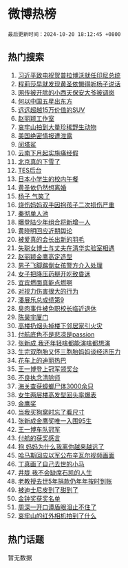 # 微博热榜

`最后更新时间：2024-10-20 18:12:45 +0800`

## 热门搜索

1. [习近平致电祝贺普拉博沃就任印尼总统](https://m.weibo.cn/search?containerid=100103type%3D1%26t%3D10%26q%3D%23%E4%B9%A0%E8%BF%91%E5%B9%B3%E8%87%B4%E7%94%B5%E7%A5%9D%E8%B4%BA%E6%99%AE%E6%8B%89%E5%8D%9A%E6%B2%83%E5%B0%B1%E4%BB%BB%E5%8D%B0%E5%B0%BC%E6%80%BB%E7%BB%9F%23&stream_entry_id=51&isnewpage=1&extparam=seat%3D1%26c_type%3D51%26dgr%3D0%26cate%3D10103%26pos%3D0%26q%3D%2523%25E4%25B9%25A0%25E8%25BF%2591%25E5%25B9%25B3%25E8%2587%25B4%25E7%2594%25B5%25E7%25A5%259D%25E8%25B4%25BA%25E6%2599%25AE%25E6%258B%2589%25E5%258D%259A%25E6%25B2%2583%25E5%25B0%25B1%25E4%25BB%25BB%25E5%258D%25B0%25E5%25B0%25BC%25E6%2580%25BB%25E7%25BB%259F%2523%26filter_type%3Drealtimehot%26stream_entry_id%3D51%26display_time%3D1729419164%26pre_seqid%3D172941916413701114375119)
1. [程莉莎早就发现黄圣依懒得听杨子说话](https://m.weibo.cn/search?containerid=100103type%3D1%26t%3D10%26q%3D%23%E7%A8%8B%E8%8E%89%E8%8E%8E%E6%97%A9%E5%B0%B1%E5%8F%91%E7%8E%B0%E9%BB%84%E5%9C%A3%E4%BE%9D%E6%87%92%E5%BE%97%E5%90%AC%E6%9D%A8%E5%AD%90%E8%AF%B4%E8%AF%9D%23&stream_entry_id=31&isnewpage=1&extparam=seat%3D1%26c_type%3D31%26lcate%3D5001%26cate%3D5001%26pos%3D0%26stream_entry_id%3D31%26flag%3D1%26dgr%3D0%26q%3D%2523%25E7%25A8%258B%25E8%258E%2589%25E8%258E%258E%25E6%2597%25A9%25E5%25B0%25B1%25E5%258F%2591%25E7%258E%25B0%25E9%25BB%2584%25E5%259C%25A3%25E4%25BE%259D%25E6%2587%2592%25E5%25BE%2597%25E5%2590%25AC%25E6%259D%25A8%25E5%25AD%2590%25E8%25AF%25B4%25E8%25AF%259D%2523%26realpos%3D1%26filter_type%3Drealtimehot%26band_rank%3D1%26display_time%3D1729419164%26pre_seqid%3D172941916413701114375119)
1. [网传被开除的小西天保安大爷被调岗](https://m.weibo.cn/search?containerid=100103type%3D1%26t%3D10%26q%3D%23%E7%BD%91%E4%BC%A0%E8%A2%AB%E5%BC%80%E9%99%A4%E7%9A%84%E5%B0%8F%E8%A5%BF%E5%A4%A9%E4%BF%9D%E5%AE%89%E5%A4%A7%E7%88%B7%E8%A2%AB%E8%B0%83%E5%B2%97%23&stream_entry_id=31&isnewpage=1&extparam=seat%3D1%26c_type%3D31%26lcate%3D5001%26cate%3D5001%26pos%3D1%26stream_entry_id%3D31%26flag%3D2%26dgr%3D0%26q%3D%2523%25E7%25BD%2591%25E4%25BC%25A0%25E8%25A2%25AB%25E5%25BC%2580%25E9%2599%25A4%25E7%259A%2584%25E5%25B0%258F%25E8%25A5%25BF%25E5%25A4%25A9%25E4%25BF%259D%25E5%25AE%2589%25E5%25A4%25A7%25E7%2588%25B7%25E8%25A2%25AB%25E8%25B0%2583%25E5%25B2%2597%2523%26realpos%3D2%26filter_type%3Drealtimehot%26band_rank%3D2%26display_time%3D1729419164%26pre_seqid%3D172941916413701114375119)
1. [何以中国五星出东方](https://m.weibo.cn/search?containerid=100103type%3D1%26t%3D10%26q%3D%23%E4%BD%95%E4%BB%A5%E4%B8%AD%E5%9B%BD%E4%BA%94%E6%98%9F%E5%87%BA%E4%B8%9C%E6%96%B9%23&stream_entry_id=31&isnewpage=1&extparam=seat%3D1%26c_type%3D31%26lcate%3D5001%26cate%3D5001%26pos%3D2%26stream_entry_id%3D31%26flag%3D0%26dgr%3D0%26q%3D%2523%25E4%25BD%2595%25E4%25BB%25A5%25E4%25B8%25AD%25E5%259B%25BD%25E4%25BA%2594%25E6%2598%259F%25E5%2587%25BA%25E4%25B8%259C%25E6%2596%25B9%2523%26realpos%3D3%26filter_type%3Drealtimehot%26band_rank%3D3%26display_time%3D1729419164%26pre_seqid%3D172941916413701114375119)
1. [远远超越15万价值的SUV](https://m.weibo.cn/search?containerid=100103type%3D1%26t%3D10%26q%3D%23%E8%BF%9C%E8%BF%9C%E8%B6%85%E8%B6%8A15%E4%B8%87%E4%BB%B7%E5%80%BC%E7%9A%84SUV%23&stream_entry_id=31&isnewpage=1&extparam=seat%3D1%26adid%3D259691%26lcate%3D5001%26cate%3D5001%26topic_ad%3D1%26pos%3D3%26stream_entry_id%3D31%26dgr%3D0%26c_type%3D31%26is_ad_pos%3D1%26q%3D%2523%25E8%25BF%259C%25E8%25BF%259C%25E8%25B6%2585%25E8%25B6%258A15%25E4%25B8%2587%25E4%25BB%25B7%25E5%2580%25BC%25E7%259A%2584SUV%2523%26filter_type%3Drealtimehot%26band_rank%3D4%26display_time%3D1729419164%26pre_seqid%3D172941916413701114375119)
1. [赵丽颖工作室](https://m.weibo.cn/search?containerid=100103type%3D1%26t%3D10%26q%3D%E8%B5%B5%E4%B8%BD%E9%A2%96%E5%B7%A5%E4%BD%9C%E5%AE%A4&stream_entry_id=31&isnewpage=1&extparam=seat%3D1%26c_type%3D31%26lcate%3D5001%26cate%3D5001%26pos%3D4%26stream_entry_id%3D31%26flag%3D1%26dgr%3D0%26q%3D%25E8%25B5%25B5%25E4%25B8%25BD%25E9%25A2%2596%25E5%25B7%25A5%25E4%25BD%259C%25E5%25AE%25A4%26realpos%3D4%26filter_type%3Drealtimehot%26band_rank%3D4%26display_time%3D1729419164%26pre_seqid%3D172941916413701114375119)
1. [哀牢山拍到大量珍稀野生动物](https://m.weibo.cn/search?containerid=100103type%3D1%26t%3D10%26q%3D%23%E5%93%80%E7%89%A2%E5%B1%B1%E6%8B%8D%E5%88%B0%E5%A4%A7%E9%87%8F%E7%8F%8D%E7%A8%80%E9%87%8E%E7%94%9F%E5%8A%A8%E7%89%A9%23&stream_entry_id=31&isnewpage=1&extparam=seat%3D1%26c_type%3D31%26lcate%3D5001%26cate%3D5001%26pos%3D5%26stream_entry_id%3D31%26flag%3D1%26dgr%3D0%26q%3D%2523%25E5%2593%2580%25E7%2589%25A2%25E5%25B1%25B1%25E6%258B%258D%25E5%2588%25B0%25E5%25A4%25A7%25E9%2587%258F%25E7%258F%258D%25E7%25A8%2580%25E9%2587%258E%25E7%2594%259F%25E5%258A%25A8%25E7%2589%25A9%2523%26realpos%3D5%26filter_type%3Drealtimehot%26band_rank%3D5%26display_time%3D1729419164%26pre_seqid%3D172941916413701114375119)
1. [美国绝密情报遭泄露](https://m.weibo.cn/search?containerid=100103type%3D1%26t%3D10%26q%3D%23%E7%BE%8E%E5%9B%BD%E7%BB%9D%E5%AF%86%E6%83%85%E6%8A%A5%E9%81%AD%E6%B3%84%E9%9C%B2%23&stream_entry_id=31&isnewpage=1&extparam=seat%3D1%26c_type%3D31%26lcate%3D5001%26cate%3D5001%26pos%3D6%26stream_entry_id%3D31%26flag%3D0%26dgr%3D0%26q%3D%2523%25E7%25BE%258E%25E5%259B%25BD%25E7%25BB%259D%25E5%25AF%2586%25E6%2583%2585%25E6%258A%25A5%25E9%2581%25AD%25E6%25B3%2584%25E9%259C%25B2%2523%26realpos%3D6%26filter_type%3Drealtimehot%26band_rank%3D6%26display_time%3D1729419164%26pre_seqid%3D172941916413701114375119)
1. [闵塔鲨](https://m.weibo.cn/search?containerid=100103type%3D1%26t%3D10%26q%3D%E9%97%B5%E5%A1%94%E9%B2%A8&stream_entry_id=31&isnewpage=1&extparam=seat%3D1%26c_type%3D31%26lcate%3D5001%26cate%3D5001%26pos%3D7%26stream_entry_id%3D31%26flag%3D0%26dgr%3D0%26q%3D%25E9%2597%25B5%25E5%25A1%2594%25E9%25B2%25A8%26realpos%3D7%26filter_type%3Drealtimehot%26band_rank%3D7%26display_time%3D1729419164%26pre_seqid%3D172941916413701114375119)
1. [云南下月起实施痛经假](https://m.weibo.cn/search?containerid=100103type%3D1%26t%3D10%26q%3D%23%E4%BA%91%E5%8D%97%E4%B8%8B%E6%9C%88%E8%B5%B7%E5%AE%9E%E6%96%BD%E7%97%9B%E7%BB%8F%E5%81%87%23&stream_entry_id=31&isnewpage=1&extparam=seat%3D1%26c_type%3D31%26lcate%3D5001%26cate%3D5001%26pos%3D8%26stream_entry_id%3D31%26flag%3D0%26dgr%3D0%26q%3D%2523%25E4%25BA%2591%25E5%258D%2597%25E4%25B8%258B%25E6%259C%2588%25E8%25B5%25B7%25E5%25AE%259E%25E6%2596%25BD%25E7%2597%259B%25E7%25BB%258F%25E5%2581%2587%2523%26realpos%3D8%26filter_type%3Drealtimehot%26band_rank%3D8%26display_time%3D1729419164%26pre_seqid%3D172941916413701114375119)
1. [北京真的下雪了](https://m.weibo.cn/search?containerid=100103type%3D1%26t%3D10%26q%3D%23%E5%8C%97%E4%BA%AC%E7%9C%9F%E7%9A%84%E4%B8%8B%E9%9B%AA%E4%BA%86%23&stream_entry_id=31&isnewpage=1&extparam=seat%3D1%26c_type%3D31%26lcate%3D5001%26cate%3D5001%26pos%3D9%26stream_entry_id%3D31%26flag%3D1%26dgr%3D0%26q%3D%2523%25E5%258C%2597%25E4%25BA%25AC%25E7%259C%259F%25E7%259A%2584%25E4%25B8%258B%25E9%259B%25AA%25E4%25BA%2586%2523%26realpos%3D9%26filter_type%3Drealtimehot%26band_rank%3D9%26display_time%3D1729419164%26pre_seqid%3D172941916413701114375119)
1. [TES后台](https://m.weibo.cn/search?containerid=100103type%3D1%26t%3D10%26q%3DTES%E5%90%8E%E5%8F%B0&stream_entry_id=31&isnewpage=1&extparam=seat%3D1%26c_type%3D31%26lcate%3D5001%26cate%3D5001%26pos%3D10%26stream_entry_id%3D31%26flag%3D0%26dgr%3D0%26q%3DTES%25E5%2590%258E%25E5%258F%25B0%26realpos%3D10%26filter_type%3Drealtimehot%26band_rank%3D10%26display_time%3D1729419164%26pre_seqid%3D172941916413701114375119)
1. [日本小学生的校内午餐](https://m.weibo.cn/search?containerid=100103type%3D1%26t%3D10%26q%3D%E6%97%A5%E6%9C%AC%E5%B0%8F%E5%AD%A6%E7%94%9F%E7%9A%84%E6%A0%A1%E5%86%85%E5%8D%88%E9%A4%90&stream_entry_id=31&isnewpage=1&extparam=seat%3D1%26c_type%3D31%26lcate%3D5001%26cate%3D5001%26pos%3D11%26stream_entry_id%3D31%26flag%3D1%26dgr%3D0%26q%3D%25E6%2597%25A5%25E6%259C%25AC%25E5%25B0%258F%25E5%25AD%25A6%25E7%2594%259F%25E7%259A%2584%25E6%25A0%25A1%25E5%2586%2585%25E5%258D%2588%25E9%25A4%2590%26realpos%3D11%26filter_type%3Drealtimehot%26band_rank%3D11%26display_time%3D1729419164%26pre_seqid%3D172941916413701114375119)
1. [黄圣依仍然想离婚](https://m.weibo.cn/search?containerid=100103type%3D1%26t%3D10%26q%3D%23%E9%BB%84%E5%9C%A3%E4%BE%9D%E4%BB%8D%E7%84%B6%E6%83%B3%E7%A6%BB%E5%A9%9A%23&stream_entry_id=31&isnewpage=1&extparam=seat%3D1%26c_type%3D31%26lcate%3D5001%26cate%3D5001%26pos%3D12%26stream_entry_id%3D31%26flag%3D2%26dgr%3D0%26q%3D%2523%25E9%25BB%2584%25E5%259C%25A3%25E4%25BE%259D%25E4%25BB%258D%25E7%2584%25B6%25E6%2583%25B3%25E7%25A6%25BB%25E5%25A9%259A%2523%26realpos%3D12%26filter_type%3Drealtimehot%26band_rank%3D12%26display_time%3D1729419164%26pre_seqid%3D172941916413701114375119)
1. [杨子 气笑了](https://m.weibo.cn/search?containerid=100103type%3D1%26t%3D10%26q%3D%E6%9D%A8%E5%AD%90+%E6%B0%94%E7%AC%91%E4%BA%86&stream_entry_id=31&isnewpage=1&extparam=seat%3D1%26c_type%3D31%26lcate%3D5001%26cate%3D5001%26pos%3D13%26stream_entry_id%3D31%26flag%3D0%26dgr%3D0%26q%3D%25E6%259D%25A8%25E5%25AD%2590%2520%25E6%25B0%2594%25E7%25AC%2591%25E4%25BA%2586%26realpos%3D13%26filter_type%3Drealtimehot%26band_rank%3D13%26display_time%3D1729419164%26pre_seqid%3D172941916413701114375119)
1. [烧伤妈妈双手因抱孩子二次损伤严重](https://m.weibo.cn/search?containerid=100103type%3D1%26t%3D10%26q%3D%23%E7%83%A7%E4%BC%A4%E5%A6%88%E5%A6%88%E5%8F%8C%E6%89%8B%E5%9B%A0%E6%8A%B1%E5%AD%A9%E5%AD%90%E4%BA%8C%E6%AC%A1%E6%8D%9F%E4%BC%A4%E4%B8%A5%E9%87%8D%23&stream_entry_id=31&isnewpage=1&extparam=seat%3D1%26c_type%3D31%26lcate%3D5001%26cate%3D5001%26pos%3D14%26stream_entry_id%3D31%26flag%3D1%26dgr%3D0%26q%3D%2523%25E7%2583%25A7%25E4%25BC%25A4%25E5%25A6%2588%25E5%25A6%2588%25E5%258F%258C%25E6%2589%258B%25E5%259B%25A0%25E6%258A%25B1%25E5%25AD%25A9%25E5%25AD%2590%25E4%25BA%258C%25E6%25AC%25A1%25E6%258D%259F%25E4%25BC%25A4%25E4%25B8%25A5%25E9%2587%258D%2523%26realpos%3D14%26filter_type%3Drealtimehot%26band_rank%3D14%26display_time%3D1729419164%26pre_seqid%3D172941916413701114375119)
1. [秦彻单人池](https://m.weibo.cn/search?containerid=100103type%3D1%26t%3D10%26q%3D%E7%A7%A6%E5%BD%BB%E5%8D%95%E4%BA%BA%E6%B1%A0&stream_entry_id=31&isnewpage=1&extparam=seat%3D1%26c_type%3D31%26lcate%3D5001%26cate%3D5001%26pos%3D15%26stream_entry_id%3D31%26flag%3D1%26dgr%3D0%26q%3D%25E7%25A7%25A6%25E5%25BD%25BB%25E5%258D%2595%25E4%25BA%25BA%25E6%25B1%25A0%26realpos%3D15%26filter_type%3Drealtimehot%26band_rank%3D15%26display_time%3D1729419164%26pre_seqid%3D172941916413701114375119)
1. [曝登陆少年组合将新增一人](https://m.weibo.cn/search?containerid=100103type%3D1%26t%3D10%26q%3D%23%E6%9B%9D%E7%99%BB%E9%99%86%E5%B0%91%E5%B9%B4%E7%BB%84%E5%90%88%E5%B0%86%E6%96%B0%E5%A2%9E%E4%B8%80%E4%BA%BA%23&stream_entry_id=31&isnewpage=1&extparam=seat%3D1%26c_type%3D31%26lcate%3D5001%26cate%3D5001%26pos%3D16%26stream_entry_id%3D31%26flag%3D1%26dgr%3D0%26q%3D%2523%25E6%259B%259D%25E7%2599%25BB%25E9%2599%2586%25E5%25B0%2591%25E5%25B9%25B4%25E7%25BB%2584%25E5%2590%2588%25E5%25B0%2586%25E6%2596%25B0%25E5%25A2%259E%25E4%25B8%2580%25E4%25BA%25BA%2523%26realpos%3D16%26filter_type%3Drealtimehot%26band_rank%3D16%26display_time%3D1729419164%26pre_seqid%3D172941916413701114375119)
1. [黄晓明回应近期舆论](https://m.weibo.cn/search?containerid=100103type%3D1%26t%3D10%26q%3D%23%E9%BB%84%E6%99%93%E6%98%8E%E5%9B%9E%E5%BA%94%E8%BF%91%E6%9C%9F%E8%88%86%E8%AE%BA%23&stream_entry_id=31&isnewpage=1&extparam=seat%3D1%26c_type%3D31%26lcate%3D5001%26cate%3D5001%26pos%3D17%26stream_entry_id%3D31%26flag%3D2%26dgr%3D0%26q%3D%2523%25E9%25BB%2584%25E6%2599%2593%25E6%2598%258E%25E5%259B%259E%25E5%25BA%2594%25E8%25BF%2591%25E6%259C%259F%25E8%2588%2586%25E8%25AE%25BA%2523%26realpos%3D17%26filter_type%3Drealtimehot%26band_rank%3D17%26display_time%3D1729419164%26pre_seqid%3D172941916413701114375119)
1. [被爱真的会长出新的羽毛](https://m.weibo.cn/search?containerid=100103type%3D1%26t%3D10%26q%3D%23%E8%A2%AB%E7%88%B1%E7%9C%9F%E7%9A%84%E4%BC%9A%E9%95%BF%E5%87%BA%E6%96%B0%E7%9A%84%E7%BE%BD%E6%AF%9B%23&stream_entry_id=31&isnewpage=1&extparam=seat%3D1%26c_type%3D31%26lcate%3D5001%26cate%3D5001%26pos%3D18%26stream_entry_id%3D31%26flag%3D1%26dgr%3D0%26q%3D%2523%25E8%25A2%25AB%25E7%2588%25B1%25E7%259C%259F%25E7%259A%2584%25E4%25BC%259A%25E9%2595%25BF%25E5%2587%25BA%25E6%2596%25B0%25E7%259A%2584%25E7%25BE%25BD%25E6%25AF%259B%2523%26realpos%3D18%26filter_type%3Drealtimehot%26band_rank%3D18%26display_time%3D1729419164%26pre_seqid%3D172941916413701114375119)
1. [失聪女博士与丈夫在清华实验室相遇](https://m.weibo.cn/search?containerid=100103type%3D1%26t%3D10%26q%3D%23%E5%A4%B1%E8%81%AA%E5%A5%B3%E5%8D%9A%E5%A3%AB%E4%B8%8E%E4%B8%88%E5%A4%AB%E5%9C%A8%E6%B8%85%E5%8D%8E%E5%AE%9E%E9%AA%8C%E5%AE%A4%E7%9B%B8%E9%81%87%23&stream_entry_id=31&isnewpage=1&extparam=seat%3D1%26c_type%3D31%26lcate%3D5001%26cate%3D5001%26pos%3D19%26stream_entry_id%3D31%26flag%3D0%26dgr%3D0%26q%3D%2523%25E5%25A4%25B1%25E8%2581%25AA%25E5%25A5%25B3%25E5%258D%259A%25E5%25A3%25AB%25E4%25B8%258E%25E4%25B8%2588%25E5%25A4%25AB%25E5%259C%25A8%25E6%25B8%2585%25E5%258D%258E%25E5%25AE%259E%25E9%25AA%258C%25E5%25AE%25A4%25E7%259B%25B8%25E9%2581%2587%2523%26realpos%3D19%26filter_type%3Drealtimehot%26band_rank%3D19%26display_time%3D1729419164%26pre_seqid%3D172941916413701114375119)
1. [赵丽颖金鹰高定造型](https://m.weibo.cn/search?containerid=100103type%3D1%26t%3D10%26q%3D%23%E8%B5%B5%E4%B8%BD%E9%A2%96%E9%87%91%E9%B9%B0%E9%AB%98%E5%AE%9A%E9%80%A0%E5%9E%8B%23&stream_entry_id=31&isnewpage=1&extparam=seat%3D1%26c_type%3D31%26lcate%3D5001%26cate%3D5001%26pos%3D20%26stream_entry_id%3D31%26flag%3D1%26dgr%3D0%26q%3D%2523%25E8%25B5%25B5%25E4%25B8%25BD%25E9%25A2%2596%25E9%2587%2591%25E9%25B9%25B0%25E9%25AB%2598%25E5%25AE%259A%25E9%2580%25A0%25E5%259E%258B%2523%26realpos%3D20%26filter_type%3Drealtimehot%26band_rank%3D20%26display_time%3D1729419164%26pre_seqid%3D172941916413701114375119)
1. [男子飞脚踹倒女孩警方介入处理](https://m.weibo.cn/search?containerid=100103type%3D1%26t%3D10%26q%3D%23%E7%94%B7%E5%AD%90%E9%A3%9E%E8%84%9A%E8%B8%B9%E5%80%92%E5%A5%B3%E5%AD%A9%E8%AD%A6%E6%96%B9%E4%BB%8B%E5%85%A5%E5%A4%84%E7%90%86%23&stream_entry_id=31&isnewpage=1&extparam=seat%3D1%26c_type%3D31%26lcate%3D5001%26cate%3D5001%26pos%3D21%26stream_entry_id%3D31%26flag%3D0%26dgr%3D0%26q%3D%2523%25E7%2594%25B7%25E5%25AD%2590%25E9%25A3%259E%25E8%2584%259A%25E8%25B8%25B9%25E5%2580%2592%25E5%25A5%25B3%25E5%25AD%25A9%25E8%25AD%25A6%25E6%2596%25B9%25E4%25BB%258B%25E5%2585%25A5%25E5%25A4%2584%25E7%2590%2586%2523%26realpos%3D21%26filter_type%3Drealtimehot%26band_rank%3D21%26display_time%3D1729419164%26pre_seqid%3D172941916413701114375119)
1. [女子把降压药掰开吃致昏迷](https://m.weibo.cn/search?containerid=100103type%3D1%26t%3D10%26q%3D%23%E5%A5%B3%E5%AD%90%E6%8A%8A%E9%99%8D%E5%8E%8B%E8%8D%AF%E6%8E%B0%E5%BC%80%E5%90%83%E8%87%B4%E6%98%8F%E8%BF%B7%23&stream_entry_id=31&isnewpage=1&extparam=seat%3D1%26c_type%3D31%26lcate%3D5001%26cate%3D5001%26pos%3D22%26stream_entry_id%3D31%26flag%3D0%26dgr%3D0%26q%3D%2523%25E5%25A5%25B3%25E5%25AD%2590%25E6%258A%258A%25E9%2599%258D%25E5%258E%258B%25E8%258D%25AF%25E6%258E%25B0%25E5%25BC%2580%25E5%2590%2583%25E8%2587%25B4%25E6%2598%258F%25E8%25BF%25B7%2523%26realpos%3D22%26filter_type%3Drealtimehot%26band_rank%3D22%26display_time%3D1729419164%26pre_seqid%3D172941916413701114375119)
1. [宜宾燃面真能点燃啊](https://m.weibo.cn/search?containerid=100103type%3D1%26t%3D10%26q%3D%23%E5%AE%9C%E5%AE%BE%E7%87%83%E9%9D%A2%E7%9C%9F%E8%83%BD%E7%82%B9%E7%87%83%E5%95%8A%23&stream_entry_id=31&isnewpage=1&extparam=seat%3D1%26c_type%3D31%26lcate%3D5001%26cate%3D5001%26pos%3D23%26stream_entry_id%3D31%26flag%3D1%26dgr%3D0%26q%3D%2523%25E5%25AE%259C%25E5%25AE%25BE%25E7%2587%2583%25E9%259D%25A2%25E7%259C%259F%25E8%2583%25BD%25E7%2582%25B9%25E7%2587%2583%25E5%2595%258A%2523%26realpos%3D23%26filter_type%3Drealtimehot%26band_rank%3D23%26display_time%3D1729419164%26pre_seqid%3D172941916413701114375119)
1. [对视力伤害很大的行为](https://m.weibo.cn/search?containerid=100103type%3D1%26t%3D10%26q%3D%E5%AF%B9%E8%A7%86%E5%8A%9B%E4%BC%A4%E5%AE%B3%E5%BE%88%E5%A4%A7%E7%9A%84%E8%A1%8C%E4%B8%BA&stream_entry_id=31&isnewpage=1&extparam=seat%3D1%26c_type%3D31%26lcate%3D5001%26cate%3D5001%26pos%3D24%26stream_entry_id%3D31%26flag%3D1%26dgr%3D0%26q%3D%25E5%25AF%25B9%25E8%25A7%2586%25E5%258A%259B%25E4%25BC%25A4%25E5%25AE%25B3%25E5%25BE%2588%25E5%25A4%25A7%25E7%259A%2584%25E8%25A1%258C%25E4%25B8%25BA%26realpos%3D24%26filter_type%3Drealtimehot%26band_rank%3D24%26display_time%3D1729419164%26pre_seqid%3D172941916413701114375119)
1. [潘展乐总成绩第9](https://m.weibo.cn/search?containerid=100103type%3D1%26t%3D10%26q%3D%23%E6%BD%98%E5%B1%95%E4%B9%90%E6%80%BB%E6%88%90%E7%BB%A9%E7%AC%AC9%23&stream_entry_id=31&isnewpage=1&extparam=seat%3D1%26c_type%3D31%26lcate%3D5001%26cate%3D5001%26pos%3D25%26stream_entry_id%3D31%26flag%3D1%26dgr%3D0%26q%3D%2523%25E6%25BD%2598%25E5%25B1%2595%25E4%25B9%2590%25E6%2580%25BB%25E6%2588%2590%25E7%25BB%25A9%25E7%25AC%25AC9%2523%26realpos%3D25%26filter_type%3Drealtimehot%26band_rank%3D25%26display_time%3D1729419164%26pre_seqid%3D172941916413701114375119)
1. [臭肉事件被免职校长临近退休](https://m.weibo.cn/search?containerid=100103type%3D1%26t%3D10%26q%3D%23%E8%87%AD%E8%82%89%E4%BA%8B%E4%BB%B6%E8%A2%AB%E5%85%8D%E8%81%8C%E6%A0%A1%E9%95%BF%E4%B8%B4%E8%BF%91%E9%80%80%E4%BC%91%23&stream_entry_id=31&isnewpage=1&extparam=seat%3D1%26c_type%3D31%26lcate%3D5001%26cate%3D5001%26pos%3D26%26stream_entry_id%3D31%26flag%3D1%26dgr%3D0%26q%3D%2523%25E8%2587%25AD%25E8%2582%2589%25E4%25BA%258B%25E4%25BB%25B6%25E8%25A2%25AB%25E5%2585%258D%25E8%2581%258C%25E6%25A0%25A1%25E9%2595%25BF%25E4%25B8%25B4%25E8%25BF%2591%25E9%2580%2580%25E4%25BC%2591%2523%26realpos%3D26%26filter_type%3Drealtimehot%26band_rank%3D26%26display_time%3D1729419164%26pre_seqid%3D172941916413701114375119)
1. [陈昊宇厦门](https://m.weibo.cn/search?containerid=100103type%3D1%26t%3D10%26q%3D%E9%99%88%E6%98%8A%E5%AE%87%E5%8E%A6%E9%97%A8&stream_entry_id=31&isnewpage=1&extparam=seat%3D1%26c_type%3D31%26lcate%3D5001%26cate%3D5001%26pos%3D27%26stream_entry_id%3D31%26flag%3D1%26dgr%3D0%26q%3D%25E9%2599%2588%25E6%2598%258A%25E5%25AE%2587%25E5%258E%25A6%25E9%2597%25A8%26realpos%3D27%26filter_type%3Drealtimehot%26band_rank%3D27%26display_time%3D1729419164%26pre_seqid%3D172941916413701114375119)
1. [高楼扔烟头掉楼下邻居家引火灾](https://m.weibo.cn/search?containerid=100103type%3D1%26t%3D10%26q%3D%23%E9%AB%98%E6%A5%BC%E6%89%94%E7%83%9F%E5%A4%B4%E6%8E%89%E6%A5%BC%E4%B8%8B%E9%82%BB%E5%B1%85%E5%AE%B6%E5%BC%95%E7%81%AB%E7%81%BE%23&stream_entry_id=31&isnewpage=1&extparam=seat%3D1%26c_type%3D31%26lcate%3D5001%26cate%3D5001%26pos%3D28%26stream_entry_id%3D31%26flag%3D1%26dgr%3D0%26q%3D%2523%25E9%25AB%2598%25E6%25A5%25BC%25E6%2589%2594%25E7%2583%259F%25E5%25A4%25B4%25E6%258E%2589%25E6%25A5%25BC%25E4%25B8%258B%25E9%2582%25BB%25E5%25B1%2585%25E5%25AE%25B6%25E5%25BC%2595%25E7%2581%25AB%25E7%2581%25BE%2523%26realpos%3D28%26filter_type%3Drealtimehot%26band_rank%3D28%26display_time%3D1729419164%26pre_seqid%3D172941916413701114375119)
1. [付航底色不是悲凉是passion](https://m.weibo.cn/search?containerid=100103type%3D1%26t%3D10%26q%3D%E4%BB%98%E8%88%AA%E5%BA%95%E8%89%B2%E4%B8%8D%E6%98%AF%E6%82%B2%E5%87%89%E6%98%AFpassion&stream_entry_id=31&isnewpage=1&extparam=seat%3D1%26c_type%3D31%26lcate%3D5001%26cate%3D5001%26pos%3D29%26stream_entry_id%3D31%26flag%3D1%26dgr%3D0%26q%3D%25E4%25BB%2598%25E8%2588%25AA%25E5%25BA%2595%25E8%2589%25B2%25E4%25B8%258D%25E6%2598%25AF%25E6%2582%25B2%25E5%2587%2589%25E6%2598%25AFpassion%26realpos%3D29%26filter_type%3Drealtimehot%26band_rank%3D29%26display_time%3D1729419164%26pre_seqid%3D172941916413701114375119)
1. [张新成 我还年轻啥都能演啥都想演](https://m.weibo.cn/search?containerid=100103type%3D1%26t%3D10%26q%3D%E5%BC%A0%E6%96%B0%E6%88%90+%E6%88%91%E8%BF%98%E5%B9%B4%E8%BD%BB%E5%95%A5%E9%83%BD%E8%83%BD%E6%BC%94%E5%95%A5%E9%83%BD%E6%83%B3%E6%BC%94&stream_entry_id=31&isnewpage=1&extparam=seat%3D1%26c_type%3D31%26lcate%3D5001%26cate%3D5001%26pos%3D30%26stream_entry_id%3D31%26flag%3D0%26dgr%3D0%26q%3D%25E5%25BC%25A0%25E6%2596%25B0%25E6%2588%2590%2520%25E6%2588%2591%25E8%25BF%2598%25E5%25B9%25B4%25E8%25BD%25BB%25E5%2595%25A5%25E9%2583%25BD%25E8%2583%25BD%25E6%25BC%2594%25E5%2595%25A5%25E9%2583%25BD%25E6%2583%25B3%25E6%25BC%2594%26realpos%3D30%26filter_type%3Drealtimehot%26band_rank%3D30%26display_time%3D1729419164%26pre_seqid%3D172941916413701114375119)
1. [生完双胞胎又怀三胞胎妈妈谈经济压力](https://m.weibo.cn/search?containerid=100103type%3D1%26t%3D10%26q%3D%23%E7%94%9F%E5%AE%8C%E5%8F%8C%E8%83%9E%E8%83%8E%E5%8F%88%E6%80%80%E4%B8%89%E8%83%9E%E8%83%8E%E5%A6%88%E5%A6%88%E8%B0%88%E7%BB%8F%E6%B5%8E%E5%8E%8B%E5%8A%9B%23&stream_entry_id=31&isnewpage=1&extparam=seat%3D1%26c_type%3D31%26lcate%3D5001%26cate%3D5001%26pos%3D31%26stream_entry_id%3D31%26flag%3D1%26dgr%3D0%26q%3D%2523%25E7%2594%259F%25E5%25AE%258C%25E5%258F%258C%25E8%2583%259E%25E8%2583%258E%25E5%258F%2588%25E6%2580%2580%25E4%25B8%2589%25E8%2583%259E%25E8%2583%258E%25E5%25A6%2588%25E5%25A6%2588%25E8%25B0%2588%25E7%25BB%258F%25E6%25B5%258E%25E5%258E%258B%25E5%258A%259B%2523%26realpos%3D31%26filter_type%3Drealtimehot%26band_rank%3D31%26display_time%3D1729419164%26pre_seqid%3D172941916413701114375119)
1. [花车上的迪丽热巴](https://m.weibo.cn/search?containerid=100103type%3D1%26t%3D10%26q%3D%23%E8%8A%B1%E8%BD%A6%E4%B8%8A%E7%9A%84%E8%BF%AA%E4%B8%BD%E7%83%AD%E5%B7%B4%23&stream_entry_id=31&isnewpage=1&extparam=seat%3D1%26c_type%3D31%26lcate%3D5001%26cate%3D5001%26pos%3D32%26stream_entry_id%3D31%26flag%3D0%26dgr%3D0%26q%3D%2523%25E8%258A%25B1%25E8%25BD%25A6%25E4%25B8%258A%25E7%259A%2584%25E8%25BF%25AA%25E4%25B8%25BD%25E7%2583%25AD%25E5%25B7%25B4%2523%26realpos%3D32%26filter_type%3Drealtimehot%26band_rank%3D32%26display_time%3D1729419164%26pre_seqid%3D172941916413701114375119)
1. [王一博登上冠军领奖台](https://m.weibo.cn/search?containerid=100103type%3D1%26t%3D10%26q%3D%23%E7%8E%8B%E4%B8%80%E5%8D%9A%E7%99%BB%E4%B8%8A%E5%86%A0%E5%86%9B%E9%A2%86%E5%A5%96%E5%8F%B0%23&stream_entry_id=31&isnewpage=1&extparam=seat%3D1%26c_type%3D31%26lcate%3D5001%26cate%3D5001%26pos%3D33%26stream_entry_id%3D31%26flag%3D1%26dgr%3D0%26q%3D%2523%25E7%258E%258B%25E4%25B8%2580%25E5%258D%259A%25E7%2599%25BB%25E4%25B8%258A%25E5%2586%25A0%25E5%2586%259B%25E9%25A2%2586%25E5%25A5%2596%25E5%258F%25B0%2523%26realpos%3D33%26filter_type%3Drealtimehot%26band_rank%3D33%26display_time%3D1729419164%26pre_seqid%3D172941916413701114375119)
1. [不良执念清除师](https://m.weibo.cn/search?containerid=100103type%3D1%26t%3D10%26q%3D%E4%B8%8D%E8%89%AF%E6%89%A7%E5%BF%B5%E6%B8%85%E9%99%A4%E5%B8%88&stream_entry_id=31&isnewpage=1&extparam=seat%3D1%26c_type%3D31%26lcate%3D5001%26cate%3D5001%26pos%3D34%26stream_entry_id%3D31%26flag%3D1%26dgr%3D0%26q%3D%25E4%25B8%258D%25E8%2589%25AF%25E6%2589%25A7%25E5%25BF%25B5%25E6%25B8%2585%25E9%2599%25A4%25E5%25B8%2588%26realpos%3D34%26filter_type%3Drealtimehot%26band_rank%3D34%26display_time%3D1729419164%26pre_seqid%3D172941916413701114375119)
1. [海关查获蟑螂尸体3000余只](https://m.weibo.cn/search?containerid=100103type%3D1%26t%3D10%26q%3D%23%E6%B5%B7%E5%85%B3%E6%9F%A5%E8%8E%B7%E8%9F%91%E8%9E%82%E5%B0%B8%E4%BD%933000%E4%BD%99%E5%8F%AA%23&stream_entry_id=31&isnewpage=1&extparam=seat%3D1%26c_type%3D31%26lcate%3D5001%26cate%3D5001%26pos%3D35%26stream_entry_id%3D31%26flag%3D0%26dgr%3D0%26q%3D%2523%25E6%25B5%25B7%25E5%2585%25B3%25E6%259F%25A5%25E8%258E%25B7%25E8%259F%2591%25E8%259E%2582%25E5%25B0%25B8%25E4%25BD%25933000%25E4%25BD%2599%25E5%258F%25AA%2523%26realpos%3D35%26filter_type%3Drealtimehot%26band_rank%3D35%26display_time%3D1729419164%26pre_seqid%3D172941916413701114375119)
1. [女生两层楼高发型回头率爆表](https://m.weibo.cn/search?containerid=100103type%3D1%26t%3D10%26q%3D%23%E5%A5%B3%E7%94%9F%E4%B8%A4%E5%B1%82%E6%A5%BC%E9%AB%98%E5%8F%91%E5%9E%8B%E5%9B%9E%E5%A4%B4%E7%8E%87%E7%88%86%E8%A1%A8%23&stream_entry_id=31&isnewpage=1&extparam=seat%3D1%26c_type%3D31%26lcate%3D5001%26cate%3D5001%26pos%3D36%26stream_entry_id%3D31%26flag%3D1%26dgr%3D0%26q%3D%2523%25E5%25A5%25B3%25E7%2594%259F%25E4%25B8%25A4%25E5%25B1%2582%25E6%25A5%25BC%25E9%25AB%2598%25E5%258F%2591%25E5%259E%258B%25E5%259B%259E%25E5%25A4%25B4%25E7%258E%2587%25E7%2588%2586%25E8%25A1%25A8%2523%26realpos%3D36%26filter_type%3Drealtimehot%26band_rank%3D36%26display_time%3D1729419164%26pre_seqid%3D172941916413701114375119)
1. [金鹰奖](https://m.weibo.cn/search?containerid=100103type%3D1%26t%3D10%26q%3D%E9%87%91%E9%B9%B0%E5%A5%96&stream_entry_id=31&isnewpage=1&extparam=seat%3D1%26c_type%3D31%26lcate%3D5001%26cate%3D5001%26pos%3D37%26stream_entry_id%3D31%26flag%3D0%26dgr%3D0%26q%3D%25E9%2587%2591%25E9%25B9%25B0%25E5%25A5%2596%26realpos%3D37%26filter_type%3Drealtimehot%26band_rank%3D37%26display_time%3D1729419164%26pre_seqid%3D172941916413701114375119)
1. [当我买狗窝时忘了看尺寸](https://m.weibo.cn/search?containerid=100103type%3D1%26t%3D10%26q%3D%E5%BD%93%E6%88%91%E4%B9%B0%E7%8B%97%E7%AA%9D%E6%97%B6%E5%BF%98%E4%BA%86%E7%9C%8B%E5%B0%BA%E5%AF%B8&stream_entry_id=31&isnewpage=1&extparam=seat%3D1%26c_type%3D31%26lcate%3D5001%26cate%3D5001%26pos%3D38%26stream_entry_id%3D31%26flag%3D0%26dgr%3D0%26q%3D%25E5%25BD%2593%25E6%2588%2591%25E4%25B9%25B0%25E7%258B%2597%25E7%25AA%259D%25E6%2597%25B6%25E5%25BF%2598%25E4%25BA%2586%25E7%259C%258B%25E5%25B0%25BA%25E5%25AF%25B8%26realpos%3D38%26filter_type%3Drealtimehot%26band_rank%3D38%26display_time%3D1729419164%26pre_seqid%3D172941916413701114375119)
1. [张新成金鹰奖唯一入围95生](https://m.weibo.cn/search?containerid=100103type%3D1%26t%3D10%26q%3D%23%E5%BC%A0%E6%96%B0%E6%88%90%E9%87%91%E9%B9%B0%E5%A5%96%E5%94%AF%E4%B8%80%E5%85%A5%E5%9B%B495%E7%94%9F%23&stream_entry_id=31&isnewpage=1&extparam=seat%3D1%26c_type%3D31%26lcate%3D5001%26cate%3D5001%26pos%3D39%26stream_entry_id%3D31%26flag%3D1%26dgr%3D0%26q%3D%2523%25E5%25BC%25A0%25E6%2596%25B0%25E6%2588%2590%25E9%2587%2591%25E9%25B9%25B0%25E5%25A5%2596%25E5%2594%25AF%25E4%25B8%2580%25E5%2585%25A5%25E5%259B%25B495%25E7%2594%259F%2523%26realpos%3D39%26filter_type%3Drealtimehot%26band_rank%3D39%26display_time%3D1729419164%26pre_seqid%3D172941916413701114375119)
1. [王一博车队冠军](https://m.weibo.cn/search?containerid=100103type%3D1%26t%3D10%26q%3D%23%E7%8E%8B%E4%B8%80%E5%8D%9A%E8%BD%A6%E9%98%9F%E5%86%A0%E5%86%9B%23&stream_entry_id=31&isnewpage=1&extparam=seat%3D1%26c_type%3D31%26lcate%3D5001%26cate%3D5001%26pos%3D40%26stream_entry_id%3D31%26flag%3D0%26dgr%3D0%26q%3D%2523%25E7%258E%258B%25E4%25B8%2580%25E5%258D%259A%25E8%25BD%25A6%25E9%2598%259F%25E5%2586%25A0%25E5%2586%259B%2523%26realpos%3D40%26filter_type%3Drealtimehot%26band_rank%3D40%26display_time%3D1729419164%26pre_seqid%3D172941916413701114375119)
1. [付航的获奖感言](https://m.weibo.cn/search?containerid=100103type%3D1%26t%3D10%26q%3D%23%E4%BB%98%E8%88%AA%E7%9A%84%E8%8E%B7%E5%A5%96%E6%84%9F%E8%A8%80%23&stream_entry_id=31&isnewpage=1&extparam=seat%3D1%26c_type%3D31%26lcate%3D5001%26cate%3D5001%26pos%3D41%26stream_entry_id%3D31%26flag%3D0%26dgr%3D0%26q%3D%2523%25E4%25BB%2598%25E8%2588%25AA%25E7%259A%2584%25E8%258E%25B7%25E5%25A5%2596%25E6%2584%259F%25E8%25A8%2580%2523%26realpos%3D41%26filter_type%3Drealtimehot%26band_rank%3D41%26display_time%3D1729419164%26pre_seqid%3D172941916413701114375119)
1. [狗 妈妈为什么我离你越来越远了](https://m.weibo.cn/search?containerid=100103type%3D1%26t%3D10%26q%3D%E7%8B%97+%E5%A6%88%E5%A6%88%E4%B8%BA%E4%BB%80%E4%B9%88%E6%88%91%E7%A6%BB%E4%BD%A0%E8%B6%8A%E6%9D%A5%E8%B6%8A%E8%BF%9C%E4%BA%86&stream_entry_id=31&isnewpage=1&extparam=seat%3D1%26c_type%3D31%26lcate%3D5001%26cate%3D5001%26pos%3D42%26stream_entry_id%3D31%26flag%3D1%26dgr%3D0%26q%3D%25E7%258B%2597%2520%25E5%25A6%2588%25E5%25A6%2588%25E4%25B8%25BA%25E4%25BB%2580%25E4%25B9%2588%25E6%2588%2591%25E7%25A6%25BB%25E4%25BD%25A0%25E8%25B6%258A%25E6%259D%25A5%25E8%25B6%258A%25E8%25BF%259C%25E4%25BA%2586%26realpos%3D42%26filter_type%3Drealtimehot%26band_rank%3D42%26display_time%3D1729419164%26pre_seqid%3D172941916413701114375119)
1. [哈马斯回应以军公布辛瓦尔视频画面](https://m.weibo.cn/search?containerid=100103type%3D1%26t%3D10%26q%3D%23%E5%93%88%E9%A9%AC%E6%96%AF%E5%9B%9E%E5%BA%94%E4%BB%A5%E5%86%9B%E5%85%AC%E5%B8%83%E8%BE%9B%E7%93%A6%E5%B0%94%E8%A7%86%E9%A2%91%E7%94%BB%E9%9D%A2%23&stream_entry_id=31&isnewpage=1&extparam=seat%3D1%26c_type%3D31%26lcate%3D5001%26cate%3D5001%26pos%3D43%26stream_entry_id%3D31%26flag%3D0%26dgr%3D0%26q%3D%2523%25E5%2593%2588%25E9%25A9%25AC%25E6%2596%25AF%25E5%259B%259E%25E5%25BA%2594%25E4%25BB%25A5%25E5%2586%259B%25E5%2585%25AC%25E5%25B8%2583%25E8%25BE%259B%25E7%2593%25A6%25E5%25B0%2594%25E8%25A7%2586%25E9%25A2%2591%25E7%2594%25BB%25E9%259D%25A2%2523%26realpos%3D43%26filter_type%3Drealtimehot%26band_rank%3D43%26display_time%3D1729419164%26pre_seqid%3D172941916413701114375119)
1. [丁真画了自己去世的小马](https://m.weibo.cn/search?containerid=100103type%3D1%26t%3D10%26q%3D%E4%B8%81%E7%9C%9F%E7%94%BB%E4%BA%86%E8%87%AA%E5%B7%B1%E5%8E%BB%E4%B8%96%E7%9A%84%E5%B0%8F%E9%A9%AC&stream_entry_id=31&isnewpage=1&extparam=seat%3D1%26c_type%3D31%26lcate%3D5001%26cate%3D5001%26pos%3D44%26stream_entry_id%3D31%26flag%3D0%26dgr%3D0%26q%3D%25E4%25B8%2581%25E7%259C%259F%25E7%2594%25BB%25E4%25BA%2586%25E8%2587%25AA%25E5%25B7%25B1%25E5%258E%25BB%25E4%25B8%2596%25E7%259A%2584%25E5%25B0%258F%25E9%25A9%25AC%26realpos%3D44%26filter_type%3Drealtimehot%26band_rank%3D44%26display_time%3D1729419164%26pre_seqid%3D172941916413701114375119)
1. [井胧 我不会缺席石凯的人生](https://m.weibo.cn/search?containerid=100103type%3D1%26t%3D10%26q%3D%E4%BA%95%E8%83%A7+%E6%88%91%E4%B8%8D%E4%BC%9A%E7%BC%BA%E5%B8%AD%E7%9F%B3%E5%87%AF%E7%9A%84%E4%BA%BA%E7%94%9F&stream_entry_id=31&isnewpage=1&extparam=seat%3D1%26c_type%3D31%26lcate%3D5001%26cate%3D5001%26pos%3D45%26stream_entry_id%3D31%26flag%3D1%26dgr%3D0%26q%3D%25E4%25BA%2595%25E8%2583%25A7%2520%25E6%2588%2591%25E4%25B8%258D%25E4%25BC%259A%25E7%25BC%25BA%25E5%25B8%25AD%25E7%259F%25B3%25E5%2587%25AF%25E7%259A%2584%25E4%25BA%25BA%25E7%2594%259F%26realpos%3D45%26filter_type%3Drealtimehot%26band_rank%3D45%26display_time%3D1729419164%26pre_seqid%3D172941916413701114375119)
1. [老教授去世5年捐款仍年年按时到账](https://m.weibo.cn/search?containerid=100103type%3D1%26t%3D10%26q%3D%23%E8%80%81%E6%95%99%E6%8E%88%E5%8E%BB%E4%B8%965%E5%B9%B4%E6%8D%90%E6%AC%BE%E4%BB%8D%E5%B9%B4%E5%B9%B4%E6%8C%89%E6%97%B6%E5%88%B0%E8%B4%A6%23&stream_entry_id=31&isnewpage=1&extparam=seat%3D1%26c_type%3D31%26lcate%3D5001%26cate%3D5001%26pos%3D46%26stream_entry_id%3D31%26flag%3D32768%26dgr%3D0%26q%3D%2523%25E8%2580%2581%25E6%2595%2599%25E6%258E%2588%25E5%258E%25BB%25E4%25B8%25965%25E5%25B9%25B4%25E6%258D%2590%25E6%25AC%25BE%25E4%25BB%258D%25E5%25B9%25B4%25E5%25B9%25B4%25E6%258C%2589%25E6%2597%25B6%25E5%2588%25B0%25E8%25B4%25A6%2523%26realpos%3D46%26filter_type%3Drealtimehot%26band_rank%3D46%26display_time%3D1729419164%26pre_seqid%3D172941916413701114375119)
1. [被迪士尼皮到了甜到了](https://m.weibo.cn/search?containerid=100103type%3D1%26t%3D10%26q%3D%23%E8%A2%AB%E8%BF%AA%E5%A3%AB%E5%B0%BC%E7%9A%AE%E5%88%B0%E4%BA%86%E7%94%9C%E5%88%B0%E4%BA%86%23&stream_entry_id=31&isnewpage=1&extparam=seat%3D1%26adid%3D259739%26lcate%3D5001%26cate%3D5001%26pos%3D47%26stream_entry_id%3D31%26dgr%3D0%26c_type%3D31%26flag%3D0%26q%3D%2523%25E8%25A2%25AB%25E8%25BF%25AA%25E5%25A3%25AB%25E5%25B0%25BC%25E7%259A%25AE%25E5%2588%25B0%25E4%25BA%2586%25E7%2594%259C%25E5%2588%25B0%25E4%25BA%2586%2523%26realpos%3D47%26filter_type%3Drealtimehot%26band_rank%3D47%26display_time%3D1729419164%26pre_seqid%3D172941916413701114375119)
1. [金钟奖获奖名单](https://m.weibo.cn/search?containerid=100103type%3D1%26t%3D10%26q%3D%E9%87%91%E9%92%9F%E5%A5%96%E8%8E%B7%E5%A5%96%E5%90%8D%E5%8D%95&stream_entry_id=31&isnewpage=1&extparam=seat%3D1%26c_type%3D31%26lcate%3D5001%26cate%3D5001%26pos%3D48%26stream_entry_id%3D31%26flag%3D1%26dgr%3D0%26q%3D%25E9%2587%2591%25E9%2592%259F%25E5%25A5%2596%25E8%258E%25B7%25E5%25A5%2596%25E5%2590%258D%25E5%258D%2595%26realpos%3D48%26filter_type%3Drealtimehot%26band_rank%3D48%26display_time%3D1729419164%26pre_seqid%3D172941916413701114375119)
1. [周深一开口谭盾眼泪止不住了](https://m.weibo.cn/search?containerid=100103type%3D1%26t%3D10%26q%3D%23%E5%91%A8%E6%B7%B1%E4%B8%80%E5%BC%80%E5%8F%A3%E8%B0%AD%E7%9B%BE%E7%9C%BC%E6%B3%AA%E6%AD%A2%E4%B8%8D%E4%BD%8F%E4%BA%86%23&stream_entry_id=31&isnewpage=1&extparam=seat%3D1%26c_type%3D31%26lcate%3D5001%26cate%3D5001%26pos%3D49%26stream_entry_id%3D31%26flag%3D1%26dgr%3D0%26q%3D%2523%25E5%2591%25A8%25E6%25B7%25B1%25E4%25B8%2580%25E5%25BC%2580%25E5%258F%25A3%25E8%25B0%25AD%25E7%259B%25BE%25E7%259C%25BC%25E6%25B3%25AA%25E6%25AD%25A2%25E4%25B8%258D%25E4%25BD%258F%25E4%25BA%2586%2523%26realpos%3D49%26filter_type%3Drealtimehot%26band_rank%3D49%26display_time%3D1729419164%26pre_seqid%3D172941916413701114375119)
1. [哀牢山的红外相机拍到了什么](https://m.weibo.cn/search?containerid=100103type%3D1%26t%3D10%26q%3D%23%E5%93%80%E7%89%A2%E5%B1%B1%E7%9A%84%E7%BA%A2%E5%A4%96%E7%9B%B8%E6%9C%BA%E6%8B%8D%E5%88%B0%E4%BA%86%E4%BB%80%E4%B9%88%23&stream_entry_id=31&isnewpage=1&extparam=seat%3D1%26c_type%3D31%26lcate%3D5001%26cate%3D5001%26pos%3D50%26stream_entry_id%3D31%26flag%3D1%26dgr%3D0%26q%3D%2523%25E5%2593%2580%25E7%2589%25A2%25E5%25B1%25B1%25E7%259A%2584%25E7%25BA%25A2%25E5%25A4%2596%25E7%259B%25B8%25E6%259C%25BA%25E6%258B%258D%25E5%2588%25B0%25E4%25BA%2586%25E4%25BB%2580%25E4%25B9%2588%2523%26realpos%3D50%26filter_type%3Drealtimehot%26band_rank%3D50%26display_time%3D1729419164%26pre_seqid%3D172941916413701114375119)

## 热门话题

暂无数据
